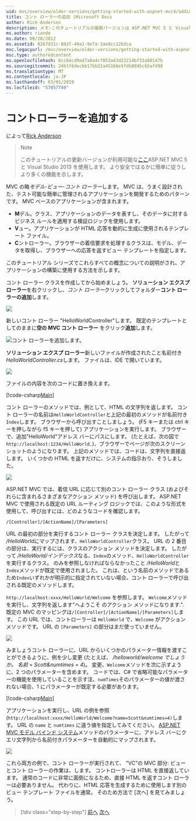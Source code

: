 ```yaml
---
uid: mvc/overview/older-versions/getting-started-with-aspnet-mvc4/adding-a-controller
title: コント ローラーの追加 |Microsoft Docs
author: Rick-Anderson
description: メモ:このチュートリアルの最新バージョンは ASP.NET MVC 5 と Visual Studio 2013 を使用します。 安全なはるかに簡単に従い、デモをお勧めしています.
ms.author: riande
ms.date: 08/28/2012
ms.assetid: 0267d31c-892f-49a1-9e7a-3ae8cc12b2ca
msc.legacyurl: /mvc/overview/older-versions/getting-started-with-aspnet-mvc4/adding-a-controller
msc.type: authoredcontent
ms.openlocfilehash: 6cc64cd9ed7a8a4cf053a63d22214bf31a80147b
ms.sourcegitcommit: 24b1f6decbb17bb22a45166e5fdb0845c65af498
ms.translationtype: MT
ms.contentlocale: ja-JP
ms.lasthandoff: 03/01/2019
ms.locfileid: "57057749"
---
```

<a name="adding-a-controller"></a>コントローラーを追加する
====================
によって[Rick Anderson]((https://twitter.com/RickAndMSFT))

> > [!NOTE]
> > このチュートリアルの更新バージョンが利用可能な[ここ](../../getting-started/introduction/getting-started.md)ASP.NET MVC 5 と Visual Studio 2013 を使用します。 より安全ではるかに簡単に従うしより多くの機能を示します。


MVC の略*モデル-ビュー-コント ローラー*します。 MVC は、うまく設計された、テスト可能な簡単に管理されるアプリケーションを開発するためのパターンです。 MVC ベースのアプリケーションが含まれます。

- **M**デル。クラス、アプリケーションのデータを表すし、そのデータに対するビジネス ルールを適用する検証ロジックを使用します。
- **V**ュー。アプリケーションが HTML 応答を動的に生成に使用されるテンプレート ファイル。
- **C**ントローラー。ブラウザーの着信要求を処理するクラスは、モデル、データを取得し、ブラウザーへの応答を返すビュー テンプレートを指定します。

このチュートリアル シリーズでこれらすべての概念についての説明がされ、アプリケーションの構築に使用する方法を示します。

コント ローラー クラスを作成してから始めましょう。 **ソリューション エクスプ ローラー**を右クリックし、*コント ローラー*クリックしてフォルダー**コント ローラーの追加**します。

![](adding-a-controller/_static/image1.png)

新しいコント ローラー &quot;HelloWorldController&quot;します。 既定のテンプレートとしてのままに**空の MVC コント ローラー**  をクリック**追加**します。

![コント ローラーを追加します。](adding-a-controller/_static/image2.png)

**ソリューション エクスプ ローラー**新しいファイルが作成されたこと名前付き*HelloWorldController.cs*します。 ファイルは、IDE で開いています。

![](adding-a-controller/_static/image3.png)

ファイルの内容を次のコードに置き換えます。

[!code-csharp[Main](adding-a-controller/samples/sample1.cs)]

コント ローラーのメソッドでは、例として、HTML の文字列を返します。 コント ローラーの名前は`HelloWorldController`と上記の最初のメソッドが名前付き`Index`します。 ブラウザーから呼び出すことしましょう。 (F5 キーまたは ctrl キーを押しながら f5 キーを押して) アプリケーションを実行します。 ブラウザーで、追加&quot;HelloWorld&quot;アドレス バーにパスにします。 (たとえば、次の図で`http://localhost:1234/HelloWorld.`)、ブラウザーでページが次のスクリーン ショットのようになります。 上記のメソッドでは、コードは、文字列を直接返します。 いくつかの HTML を返すだけに、システムの指示おり、そうしました。

![](adding-a-controller/_static/image4.png)

ASP.NET MVC では、着信 URL に応じて別のコント ローラー クラス (およびそれらに含まれるさまざまなアクション メソッド) を呼び出します。 ASP.NET MVC で使用される既定の URL ルーティング ロジックでは、このような形式を使用して、呼び出すには、どのようなコードを確認します。

`/[Controller]/[ActionName]/[Parameters]`

URL の最初の部分を実行するコント ローラー クラスを決定します。 したがって */HelloWorld*にマップされます、`HelloWorldController`クラス。 URL の 2 番目の部分は、実行するには、クラスのアクション メソッドを決定します。 したがって */HelloWorld/インデックス*なる、`Index`のメソッド、`HelloWorldController`を実行するクラス。 のみを参照しなければならなかったこと */HelloWorld*と`Index`メソッドが既定で使用されました。 これは、という名前のメソッドであるため`Index`いずれかが明示的に指定されていない場合、コント ローラーで呼び出される既定のメソッドします。

`http://localhost:xxxx/HelloWorld/Welcome` を参照します。 `Welcome`メソッドを実行し、文字列を返します&quot;へようこそ のアクション メソッドになります.&quot;. 既定の MVC のマッピングは`/[Controller]/[ActionName]/[Parameters]`します。 この URL では、コントローラーは `HelloWorld` で、`Welcome` がアクション メソッドです。 URL の `[Parameters]` の部分はまだ使っていません。

![](adding-a-controller/_static/image5.png)

みましょうコント ローラーに、URL からいくつかのパラメーター情報を渡すことができるように、例を少し変更 (たとえば、 */helloworld/welcome でしょうか。 名前 = Scott&amp;numtimes = 4*)。 変更、`Welcome`メソッドを次に示すように、2 つのパラメーターを含めます。 コードでは、C# で省略可能なパラメーターの機能を使用していることを示す注、`numTimes`そのパラメーターの値が渡されない場合、1 にパラメーターが既定する必要があります。

[!code-csharp[Main](adding-a-controller/samples/sample2.cs)]

アプリケーションを実行し、URL の例を参照 (`http://localhost:xxxx/HelloWorld/Welcome?name=Scott&numtimes=4)`します。 URL の `name` と `numtimes` に違う値を指定してみてください。 [ASP.NET MVC モデル バインド システム](http://odetocode.com/Blogs/scott/archive/2009/04/27/6-tips-for-asp-net-mvc-model-binding.aspx)メソッドのパラメーターに、アドレス バーにクエリ文字列から名前付きパラメーターを自動的にマップされます。

![](adding-a-controller/_static/image6.png)

これら両方の例で、コント ローラーが実行されて、 &quot;VC&quot;の MVC 部分: ビューとコント ローラーの作業は、します。 コントローラーは HTML を直接返しています。 通常のコードに非常に面倒になるため、直接 HTML を返すコント ローラーは必要ありません。 代わりに、HTML 応答を生成するために使用します別のビュー テンプレート ファイルを通常。 そのため方法で [次へ] を見てみましょう。

> [!div class="step-by-step"]
> [前へ](intro-to-aspnet-mvc-4.md)
> [次へ](adding-a-view.md)
